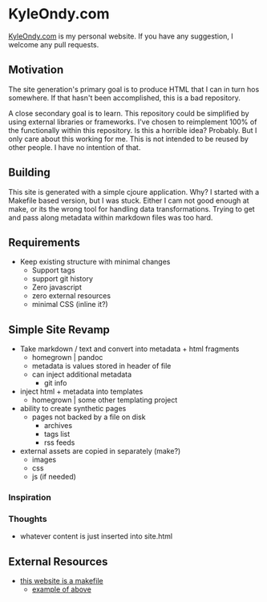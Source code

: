 # KyleOndy.com

[KyleOndy.com](https://www.kyleondy.com) is my personal website.
If you have any suggestion, I welcome any pull requests.

## Motivation

The site generation's primary goal is to produce HTML that I can in turn hos somewhere.
If that hasn't been accomplished, this is a bad repository.

A close secondary goal is to learn.
This repository could be simplified by using external libraries or frameworks.
I've chosen to reimplement 100% of the functionally within this repository.
Is this a horrible idea?
Probably.
But I only care about this working for me.
This is not intended to be reused by other people.
I have no intention of that.

## Building

This site is generated with a simple cjoure application.
Why?
I started with a Makefile based version, but I was stuck.
Either I cam not good enough at make, or its the wrong tool for handling data transformations.
Trying to get and pass along metadata within markdown files was too hard.

## Requirements

- Keep existing structure with minimal changes
  - Support tags
  - support git history
  - Zero javascript
  - zero external resources
  - minimal CSS (inline it?)


## Simple Site Revamp

- Take markdown / text and convert into metadata + html fragments
  - homegrown | pandoc
  - metadata is values stored in header of file
  - can inject additional metadata
    - git info
- inject html + metadata into templates
  - homegrown | some other templating project
- ability to create synthetic pages
  - pages not backed by a file on disk
    - archives
    - tags list
    - rss feeds
- external assets are copied in separately (make?)
  - images
  - css
  - js (if needed)

### Inspiration

### Thoughts

- whatever content is just inserted into site.html

## External Resources

- [this website is a makefile](https://www.johnhawthorn.com/2018/01/this-website-is-a-makefile/)
  - [example of above](https://github.com/jhawthorn/site-example)
